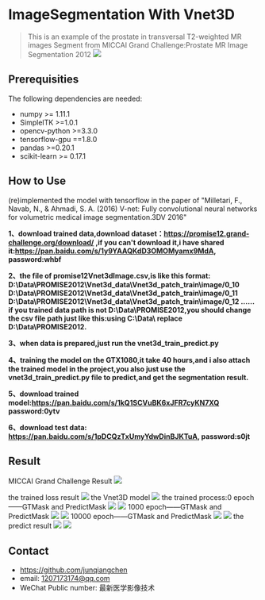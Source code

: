 # ImageSegmentation With Vnet3D
> This is an example of the prostate in transversal T2-weighted MR images Segment from MICCAI Grand Challenge:Prostate MR Image Segmentation 2012
![](promise12_header.png)

## Prerequisities
The following dependencies are needed:
- numpy >= 1.11.1
- SimpleITK >=1.0.1
- opencv-python >=3.3.0
- tensorflow-gpu ==1.8.0
- pandas >=0.20.1
- scikit-learn >= 0.17.1

## How to Use
(re)implemented the model with tensorflow in the paper of "Milletari, F., Navab, N., & Ahmadi, S. A. (2016) V-net: Fully convolutional neural networks for volumetric medical image segmentation.3DV 2016"

**1、download trained data,download dataset：https://promise12.grand-challenge.org/download/ ,if you can't download it,i have shared it:https://pan.baidu.com/s/1y9YAAQKdD3OMOMyamx9MdA, password:whbf**

**2、the file of promise12Vnet3dImage.csv,is like this format:
  D:\Data\PROMISE2012\Vnet3d_data\Vnet3d_patch_train\image/0_10
  D:\Data\PROMISE2012\Vnet3d_data\Vnet3d_patch_train\image/0_11
  D:\Data\PROMISE2012\Vnet3d_data\Vnet3d_patch_train\image/0_12
  ......
if you trained data path is not D:\Data\PROMISE2012\,you should change the csv file path just like this:using C:\Data\ replace D:\Data\PROMISE2012\.**

**3、when data is prepared,just run the vnet3d_train_predict.py**

**4、training the model on the GTX1080,it take 40 hours,and i also attach the trained model in the project,you also just use the vnet3d_train_predict.py file to predict,and get the segmentation result.**

**5、download trained model:https://pan.baidu.com/s/1kQ1SCVuBK6xJFR7cyKN7XQ password:0ytv**

**6、download test data: https://pan.baidu.com/s/1pDCQzTxUmyYdwDinBJKTuA, password:s0jt**

## Result
MICCAI Grand Challenge Result
![](leadboard9.PNG)

the trained loss result
![](loss.PNG)
the Vnet3D model
![](vnet.PNG)
the trained process:0 epoch——GTMask and PredictMask
![](gt_0_epoch.png)
![](predict_0_epoch.png)
1000 epoch——GTMask and PredictMask
![](gt_1000_epoch.png)
![](predict_1000_epoch.png)
10000 epoch——GTMask and PredictMask
![](gt_10000_epoch.png)
![](predict_10000_epoch.png)
the predict result
![](mask_15_epoch.png)
![](src_15_epoch.png)
## Contact
* https://github.com/junqiangchen
* email: 1207173174@qq.com
* WeChat Public number: 最新医学影像技术
